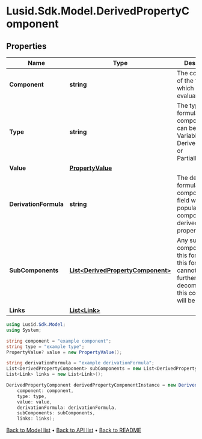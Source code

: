 # Lusid.Sdk.Model.DerivedPropertyComponent

## Properties

Name | Type | Description | Notes
------------ | ------------- | ------------- | -------------
**Component** | **string** | The component of the formula which is being evaluated. | [optional] 
**Type** | **string** | The type of the formula component. This can be a Literal, Variable, DerivedProperty, or PartialFormula. | [optional] 
**Value** | [**PropertyValue**](PropertyValue.md) |  | [optional] 
**DerivationFormula** | **string** | The derivation formula of the component. This field will only be populated if the component is a derived property. | [optional] 
**SubComponents** | [**List&lt;DerivedPropertyComponent&gt;**](DerivedPropertyComponent.md) | Any sub-components of this formula. If this formula cannot be further decomposed, this collection will be null. | [optional] 
**Links** | [**List&lt;Link&gt;**](Link.md) |  | [optional] 

```csharp
using Lusid.Sdk.Model;
using System;

string component = "example component";
string type = "example type";
PropertyValue? value = new PropertyValue();

string derivationFormula = "example derivationFormula";
List<DerivedPropertyComponent> subComponents = new List<DerivedPropertyComponent>();
List<Link> links = new List<Link>();

DerivedPropertyComponent derivedPropertyComponentInstance = new DerivedPropertyComponent(
    component: component,
    type: type,
    value: value,
    derivationFormula: derivationFormula,
    subComponents: subComponents,
    links: links);
```

[Back to Model list](../README.md#documentation-for-models) &#8226; [Back to API list](../README.md#documentation-for-api-endpoints) &#8226; [Back to README](../README.md)
